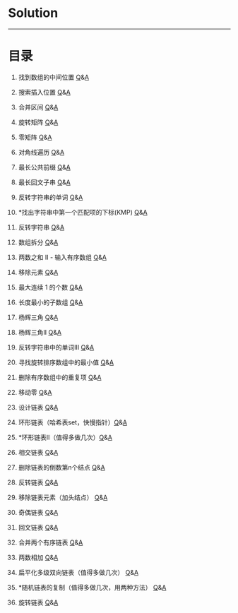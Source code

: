 # Solution
***
# 目录
1. 找到数组的中间位置 [Q](https://leetcode.cn/problems/find-the-middle-index-in-array/description/)&[A](src/com/jackson/solution/question/Question1991.java)
2. 搜索插入位置 [Q](https://leetcode.cn/problems/search-insert-position/description/)&[A](src/com/jackson/solution/question/Question35.java)
3. 合并区间 [Q](https://leetcode.cn/problems/merge-intervals/description/)&[A](src/com/jackson/solution/question/Question56.java)  

4. 旋转矩阵 [Q](https://leetcode.cn/problems/rotate-image/)&[A](src/com/jackson/solution/question/Question48.java)
5. 零矩阵 [Q](https://leetcode.cn/problems/zero-matrix-lcci/)&[A](src/com/jackson/solution/interview/InQuestion0108.java)
6. 对角线遍历 [Q](https://leetcode.cn/problems/diagonal-traverse/description/)&[A](src/com/jackson/solution/question/Question498.java)  

7. 最长公共前缀 [Q](https://leetcode.cn/problems/longest-common-prefix/description/)&[A](src/com/jackson/solution/question/Question14.java)
8. 最长回文子串 [Q](https://leetcode.cn/problems/longest-palindromic-substring/description/)&[A](src/com/jackson/solution/question/Question5.java)
9. 反转字符串的单词 [Q](https://leetcode.cn/problems/reverse-words-in-a-string/description/)&[A](src/com/jackson/solution/question/Question151.java)
10. *找出字符串中第一个匹配项的下标(KMP) [Q](https://leetcode.cn/problems/find-the-index-of-the-first-occurrence-in-a-string/description/)&[A](src/com/jackson/solution/question/Question28.java)  

11. 反转字符串 [Q](https://leetcode.cn/problems/reverse-string/description/)&[A](src/com/jackson/solution/question/Question344.java)
12. 数组拆分 [Q](https://leetcode.cn/problems/array-partition/)&[A](src/com/jackson/solution/question/Question561.java)
13. 两数之和 II - 输入有序数组 [Q](https://leetcode.cn/problems/two-sum-ii-input-array-is-sorted/description/)&[A](src/com/jackson/solution/question/Question167.java)  

14. 移除元素 [Q](https://leetcode.cn/problems/remove-element/description/)&[A](src/com/jackson/solution/question/Question27.java)
15. 最大连续 1 的个数 [Q](https://leetcode.cn/problems/max-consecutive-ones/description/)&[A](src/com/jackson/solution/question/Question485.java)
16. 长度最小的子数组 [Q](https://leetcode.cn/problems/minimum-size-subarray-sum/description/)&[A](src/com/jackson/solution/question/Question209.java)  

17. 杨辉三角 [Q](https://leetcode.cn/problems/pascals-triangle/description/)&[A](src/com/jackson/solution/question/Question118.java)
18. 杨辉三角II [Q](https://leetcode.cn/problems/pascals-triangle-ii/solutions/601082/yang-hui-san-jiao-ii-by-leetcode-solutio-shuk/)&[A](src/com/jackson/solution/question/Question119.java)
19. 反转字符串中的单词III [Q](https://leetcode.cn/problems/reverse-words-in-a-string-iii/description/)&[A](src/com/jackson/solution/question/Question557.java)
20. 寻找旋转排序数组中的最小值 [Q](https://leetcode.cn/problems/find-minimum-in-rotated-sorted-array/description/)&[A](src/com/jackson/solution/question/Question153.java)
21. 删除有序数组中的重复项 [Q](https://leetcode.cn/problems/remove-duplicates-from-sorted-array/description/)&[A](src/com/jackson/solution/question/Question26.java)
22. 移动零 [Q](https://leetcode.cn/problems/move-zeroes/description/)&[A](src/com/jackson/solution/question/Question283.java)  

23. 设计链表 [Q](https://leetcode.cn/problems/design-linked-list/description/)&[A](src/com/jackson/solution/question/Question707.java)
24. 环形链表（哈希表set，快慢指针）[Q](https://leetcode.cn/problems/linked-list-cycle/description/)&[A](src/com/jackson/solution/question/Question141.java)
25. *环形链表II（值得多做几次）[Q](https://leetcode.cn/problems/linked-list-cycle-ii/solutions/)&[A](src/com/jackson/solution/question/Question142.java)
26. 相交链表 [Q](https://leetcode.cn/problems/intersection-of-two-linked-lists/description/)&[A](src/com/jackson/solution/question/Question160.java)
27. 删除链表的倒数第n个结点 [Q](https://leetcode.cn/problems/remove-nth-node-from-end-of-list/description/)&[A](src/com/jackson/solution/question/Question19.java)

28. 反转链表 [Q](https://leetcode.cn/problems/reverse-linked-list/description/)&[A](src/com/jackson/solution/question/Question206.java)
29. 移除链表元素（加头结点） [Q](https://leetcode.cn/problems/remove-linked-list-elements/description/)&[A](src/com/jackson/solution/question/Question203.java)
30. 奇偶链表 [Q](https://leetcode.cn/problems/odd-even-linked-list/description/)&[A](src/com/jackson/solution/question/Question328.java)
31. 回文链表 [Q](https://leetcode.cn/problems/palindrome-linked-list/description/)&[A](src/com/jackson/solution/question/Question234.java)

32. 合并两个有序链表 [Q](https://leetcode.cn/problems/merge-two-sorted-lists/description/)&[A](src/com/jackson/solution/question/Question21.java)
33. 两数相加 [Q](https://leetcode.cn/problems/add-two-numbers/description/)&[A](src/com/jackson/solution/question/Question2.java)
34. 扁平化多级双向链表（值得多做几次） [Q](https://leetcode.cn/problems/flatten-a-multilevel-doubly-linked-list/description/)&[A](src/com/jackson/solution/question/Question430.java)
35. *随机链表的复制（值得多做几次，用两种方法） [Q](https://leetcode.cn/problems/copy-list-with-random-pointer/description/)&[A](src/com/jackson/solution/question/Question138.java)
36. 旋转链表 [Q](https://leetcode.cn/problems/rotate-list/description/)&[A](src/com/jackson/solution/question/Question61.java)